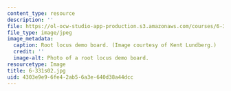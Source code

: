 ```yaml
---
content_type: resource
description: ''
file: https://ol-ocw-studio-app-production.s3.amazonaws.com/courses/6-331-advanced-circuit-techniques-spring-2002/4303e9e96fe42ab56a3e640d38a44dcc_6-331s02.jpg
file_type: image/jpeg
image_metadata:
  caption: Root locus demo board. (Image courtesy of Kent Lundberg.)
  credit: ''
  image-alt: Photo of a root locus demo board.
resourcetype: Image
title: 6-331s02.jpg
uid: 4303e9e9-6fe4-2ab5-6a3e-640d38a44dcc
---
```

